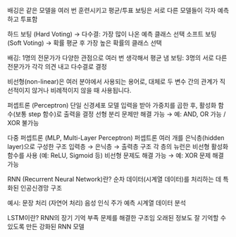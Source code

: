 배깅은 같은 모델을 여러 번 훈련시키고 평균/투표
보팅은 서로 다른 모델들이 각자 예측하고 투표함

하드 보팅 (Hard Voting)
→ 다수결: 가장 많이 나온 예측 클래스 선택
소프트 보팅 (Soft Voting)
→ 확률 평균 후 가장 높은 확률의 클래스 선택

배깅: 1명의 전문가가 다양한 관점으로 여러 번 생각해서 평균 냄
보팅: 3명의 서로 다른 전문가가 각각 의견 내고 다수결로 결정

비선형(non-linear)은 여러 분야에서 사용되는 용어로, 
대체로 두 변수 간의 관계가 직선적이지 않거나 비례적이지 않을 때 사용됩니다.

퍼셉트론 (Perceptron)
단일 신경세포 모델
입력을 받아 가중치를 곱한 후, 활성화 함수(보통 step 함수)로 출력을 결정
선형 분리 문제만 해결 가능
→ 예: AND, OR 가능 / XOR 불가능

다중 퍼셉트론 (MLP, Multi-Layer Perceptron)
퍼셉트론 여러 개를 은닉층(hidden layer)으로 구성한 구조
입력층 → 은닉층 → 출력층 구조
각 층의 뉴런은 비선형 활성화 함수를 사용 (예: ReLU, Sigmoid 등)
비선형 문제도 해결 가능
→ 예: XOR 문제 해결 가능


RNN (Recurrent Neural Network)란?
순차 데이터(시계열 데이터)를 처리하는 데 특화된 인공신경망 구조

예시:
문장 처리 (자연어 처리)
음성 인식
주가 예측
시계열 데이터 분석

LSTM이란?
RNN의 장기 기억 부족 문제를 해결한 구조임
오래된 정보도 잘 기억할 수 있도록 만든 강화된 RNN 모델